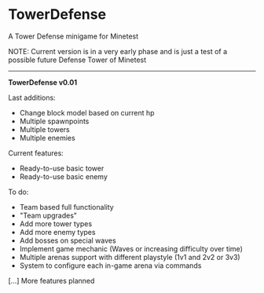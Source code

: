 # TowerDefense
A Tower Defense minigame for Minetest

NOTE: Current version is in a very early phase and is just a test of a possible future Defense Tower of Minetest
***
**TowerDefense v0.01**

Last additions: 
- Change block model based on current hp
- Multiple spawnpoints
- Multiple towers
- Multiple enemies

Current features:
- Ready-to-use basic tower
- Ready-to-use basic enemy

To do:
- Team based full functionality
- "Team upgrades"
- Add more tower types
- Add more enemy types
- Add bosses on special waves
- Implement game mechanic (Waves or increasing difficulty over time)
- Multiple arenas support with different playstyle (1v1 and 2v2 or 3v3)
- System to configure each in-game arena via commands

[...] More features planned
